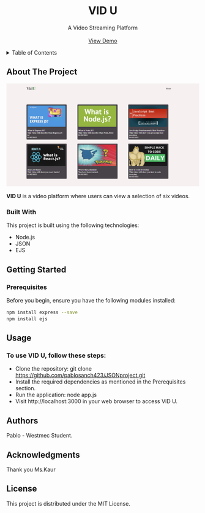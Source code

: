 <!-- PROJECT LOGO -->
<div align="center">
  <h1 align="center">VID U</h1>
  <p align="center">
    A Video Streaming Platform
    <br />
    <br />
    <a href="https://github.com/pablosanch423/JSONproject">View Demo</a>
  </p>
</div>

<!-- TABLE OF CONTENTS -->
<details>
  <summary>Table of Contents</summary>
  <ol>
    <li><a href="#about-the-project">About The Project</a></li>
    <li><a href="#built-with">Built With</a></li>
    <li><a href="#getting-started">Getting Started</a></li>
    <li><a href="#usage">Usage</a></li>
    <li><a href="#authors">Authors</a></li>
    <li><a href="#acknowledgments">Acknowledgments</a></li>
    <li><a href="#license">License</a></li>
  </ol>
</details>

<!-- ABOUT THE PROJECT -->
## About The Project

![Screenshot](HomeScreenshot.png)

**VID U** is a video platform where users can view a selection of six videos.

### Built With

This project is built using the following technologies:

- Node.js
- JSON
- EJS

<!-- GETTING STARTED -->
## Getting Started

### Prerequisites

Before you begin, ensure you have the following modules installed:

```sh
npm install express --save
npm install ejs
```
<!-- USAGE -->
## Usage
### To use VID U, follow these steps:

- Clone the repository: git clone https://github.com/pablosanch423/JSONproject.git
- Install the required dependencies as mentioned in the Prerequisites section.
- Run the application: node app.js
- Visit http://localhost:3000 in your web browser to access VID U.
<!-- AUTHORS -->
## Authors
Pablo - Westmec Student.
<!-- ACKNOWLEDGMENTS -->
## Acknowledgments
Thank you Ms.Kaur
<!-- LICENSE -->
## License
This project is distributed under the MIT License.

